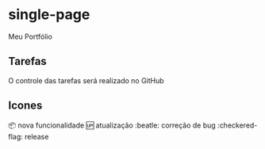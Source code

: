 # single-page
Meu Portfólio

## Tarefas

O controle das tarefas será realizado no GitHub

## Icones

:package: nova funcionalidade
:up: atualização
:beatle: correção de bug
:checkered-flag: release